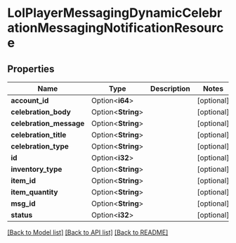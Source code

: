 # LolPlayerMessagingDynamicCelebrationMessagingNotificationResource

## Properties

Name | Type | Description | Notes
------------ | ------------- | ------------- | -------------
**account_id** | Option<**i64**> |  | [optional]
**celebration_body** | Option<**String**> |  | [optional]
**celebration_message** | Option<**String**> |  | [optional]
**celebration_title** | Option<**String**> |  | [optional]
**celebration_type** | Option<**String**> |  | [optional]
**id** | Option<**i32**> |  | [optional]
**inventory_type** | Option<**String**> |  | [optional]
**item_id** | Option<**String**> |  | [optional]
**item_quantity** | Option<**String**> |  | [optional]
**msg_id** | Option<**String**> |  | [optional]
**status** | Option<**i32**> |  | [optional]

[[Back to Model list]](../README.md#documentation-for-models) [[Back to API list]](../README.md#documentation-for-api-endpoints) [[Back to README]](../README.md)


